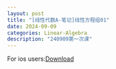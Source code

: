```yaml
---
layout: post
title: "[线性代数A-笔记]线性方程组01"
date: 2024-09-09
categories: Linear-Algebra
description: "240909第一次课"
---
```

<!-- ![](../assets/pdfs/la-01.pdf) -->
<object data="{{ site.url }}{{ site.baseurl }}/assets/pdfs/la-01.pdf" type="application/pdf"></object>

For ios users:[Download](https://github.com/PhotonYan/PhotonYan.github.io/blob/gh-pages/pdfs/la-01.pdf)